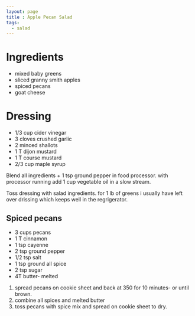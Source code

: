 ```yaml
---
layout: page
title : Apple Pecan Salad
tags:
  - salad
---
```


# Ingredients

* mixed baby greens
* sliced granny smith apples
* spiced pecans
* goat cheese

# Dressing

* 1/3 cup cider vinegar
* 3 cloves crushed garlic
* 2 minced shallots
* 1 T dijon mustard
* 1 T course mustard
* 2/3 cup maple syrup

Blend all ingredients + 1 tsp ground pepper in food processor.  with processor running add 1 cup vegetable oil in a slow stream.

Toss dressing with salad ingredients.  for 1 lb of greens i usually have left over drissing which keeps well in the regrigerator.

## Spiced pecans

* 3 cups pecans
* 1 T cinnamon
* 1 tsp cayenne
* 2 tsp ground pepper
* 1/2 tsp salt
* 1 tsp ground all spice
* 2 tsp sugar
* 4T butter- melted

1. spread pecans on cookie sheet and back at 350 for 10 minutes- or until brown.
2. combine all spices and melted butter
3. toss pecans with spice mix and spread on cookie sheet to dry.
